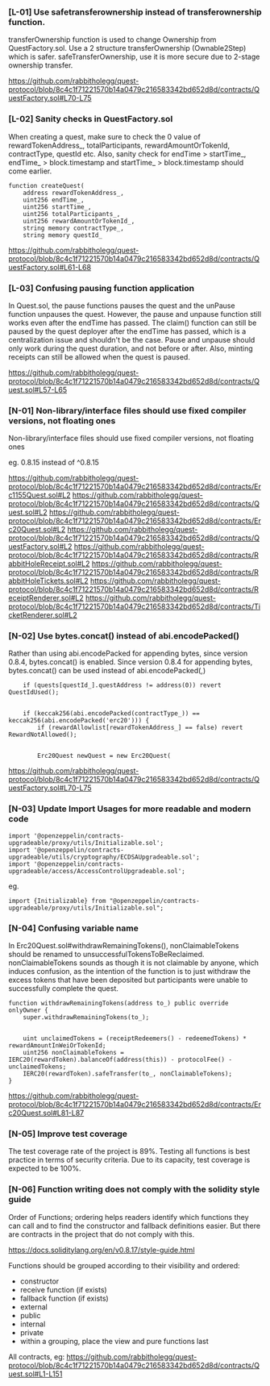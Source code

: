 ### [L-01] Use safetransferownership instead of transferownership function.

transferOwnership function is used to change Ownership from QuestFactory.sol. Use a 2 structure transferOwnership (Ownable2Step) which is safer.
safeTransferOwnership, use it is more secure due to 2-stage ownership transfer.

https://github.com/rabbitholegg/quest-protocol/blob/8c4c1f71221570b14a0479c216583342bd652d8d/contracts/QuestFactory.sol#L70-L75

### [L-02] Sanity checks in QuestFactory.sol

When creating a quest, make sure to check the 0 value of rewardTokenAddress_, totalParticipants, rewardAmountOrTokenId, contractType, questId etc. Also, sanity check for endTime > startTime_, endTime_ > block.timestamp and startTime_ > block.timestamp should come earlier.

    function createQuest(
        address rewardTokenAddress_,
        uint256 endTime_,
        uint256 startTime_,
        uint256 totalParticipants_,
        uint256 rewardAmountOrTokenId_,
        string memory contractType_,
        string memory questId_

https://github.com/rabbitholegg/quest-protocol/blob/8c4c1f71221570b14a0479c216583342bd652d8d/contracts/QuestFactory.sol#L61-L68

### [L-03] Confusing pausing function application

In Quest.sol, the pause functions pauses the quest and the unPause function unpauses the quest. However, the pause and unpause function still works even after the endTime has passed. The claim() function can still be paused by the quest deployer after the endTime has passed, which is a centralization issue and shouldn't be the case. Pause and unpause should only work during the quest duration, and not before or after. Also, minting receipts can still be allowed when the quest is paused. 

https://github.com/rabbitholegg/quest-protocol/blob/8c4c1f71221570b14a0479c216583342bd652d8d/contracts/Quest.sol#L57-L65

### [N-01] Non-library/interface files should use fixed compiler versions, not floating ones

Non-library/interface files should use fixed compiler versions, not floating ones

eg. 0.8.15 instead of ^0.8.15

https://github.com/rabbitholegg/quest-protocol/blob/8c4c1f71221570b14a0479c216583342bd652d8d/contracts/Erc1155Quest.sol#L2
https://github.com/rabbitholegg/quest-protocol/blob/8c4c1f71221570b14a0479c216583342bd652d8d/contracts/Quest.sol#L2
https://github.com/rabbitholegg/quest-protocol/blob/8c4c1f71221570b14a0479c216583342bd652d8d/contracts/Erc20Quest.sol#L2
https://github.com/rabbitholegg/quest-protocol/blob/8c4c1f71221570b14a0479c216583342bd652d8d/contracts/QuestFactory.sol#L2
https://github.com/rabbitholegg/quest-protocol/blob/8c4c1f71221570b14a0479c216583342bd652d8d/contracts/RabbitHoleReceipt.sol#L2
https://github.com/rabbitholegg/quest-protocol/blob/8c4c1f71221570b14a0479c216583342bd652d8d/contracts/RabbitHoleTickets.sol#L2
https://github.com/rabbitholegg/quest-protocol/blob/8c4c1f71221570b14a0479c216583342bd652d8d/contracts/ReceiptRenderer.sol#L2
https://github.com/rabbitholegg/quest-protocol/blob/8c4c1f71221570b14a0479c216583342bd652d8d/contracts/TicketRenderer.sol#L2

### [N-02] Use bytes.concat() instead of abi.encodePacked()

Rather than using abi.encodePacked for appending bytes, since version 0.8.4, bytes.concat() is enabled. Since version 0.8.4 for appending bytes, bytes.concat() can be used instead of abi.encodePacked(,)

        if (quests[questId_].questAddress != address(0)) revert QuestIdUsed();


        if (keccak256(abi.encodePacked(contractType_)) == keccak256(abi.encodePacked('erc20'))) {
            if (rewardAllowlist[rewardTokenAddress_] == false) revert RewardNotAllowed();


            Erc20Quest newQuest = new Erc20Quest(

https://github.com/rabbitholegg/quest-protocol/blob/8c4c1f71221570b14a0479c216583342bd652d8d/contracts/QuestFactory.sol#L70-L75

### [N-03] Update Import Usages for more readable and modern code

```
import '@openzeppelin/contracts-upgradeable/proxy/utils/Initializable.sol';
import '@openzeppelin/contracts-upgradeable/utils/cryptography/ECDSAUpgradeable.sol';
import '@openzeppelin/contracts-upgradeable/access/AccessControlUpgradeable.sol';
```

eg. 

```
import {Initializable} from "@openzeppelin/contracts-upgradeable/proxy/utils/Initializable.sol";
```

### [N-04] Confusing variable name

In Erc20Quest.sol#withdrawRemainingTokens(), nonClaimableTokens should be renamed to unsuccessfulTokensToBeReclaimed. nonClaimableTokens sounds as though it is not claimable by anyone, which induces confusion, as the intention of the function is to just withdraw the excess tokens that have been deposited but participants were unable to successfully complete the quest.

    function withdrawRemainingTokens(address to_) public override onlyOwner {
        super.withdrawRemainingTokens(to_);


        uint unclaimedTokens = (receiptRedeemers() - redeemedTokens) * rewardAmountInWeiOrTokenId;
        uint256 nonClaimableTokens = IERC20(rewardToken).balanceOf(address(this)) - protocolFee() - unclaimedTokens;
        IERC20(rewardToken).safeTransfer(to_, nonClaimableTokens);
    }

https://github.com/rabbitholegg/quest-protocol/blob/8c4c1f71221570b14a0479c216583342bd652d8d/contracts/Erc20Quest.sol#L81-L87

### [N-05] Improve test coverage

The test coverage rate of the project is 89%. Testing all functions is best practice in terms of security criteria. Due to its capacity, test coverage is expected to be 100%.

### [N-06] Function writing does not comply with the solidity style guide

Order of Functions; ordering helps readers identify which functions they can call and to find the constructor and fallback definitions easier. But there are contracts in the project that do not comply with this.

https://docs.soliditylang.org/en/v0.8.17/style-guide.html

Functions should be grouped according to their visibility and ordered:

- constructor
- receive function (if exists)
- fallback function (if exists)
- external
- public
- internal
- private
- within a grouping, place the view and pure functions last

All contracts, eg: 
https://github.com/rabbitholegg/quest-protocol/blob/8c4c1f71221570b14a0479c216583342bd652d8d/contracts/Quest.sol#L1-L151